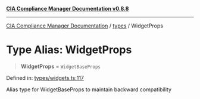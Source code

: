 [**CIA Compliance Manager Documentation v0.8.8**](../../README.md)

***

[CIA Compliance Manager Documentation](../../modules.md) / [types](../README.md) / WidgetProps

# Type Alias: WidgetProps

> **WidgetProps** = `WidgetBaseProps`

Defined in: [types/widgets.ts:117](https://github.com/Hack23/cia-compliance-manager/blob/67855c73d041b21b5f90a46884e0e48cd0961cda/src/types/widgets.ts#L117)

Alias type for WidgetBaseProps to maintain backward compatibility
